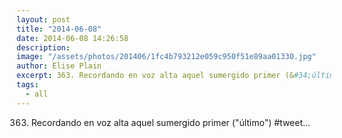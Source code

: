 ```yaml
---
layout: post
title: "2014-06-08"
date: 2014-06-08 14:26:58
description: 
image: "/assets/photos/201406/1fc4b793212e059c950f51e89aa01330.jpg"
author: Elise Plain
excerpt: 363. Recordando en voz alta aquel sumergido primer (&#34;último&#34;) #tweet...
tags: 
  - all
---
```


363. Recordando en voz alta aquel sumergido primer (&#34;último&#34;) #tweet...
<p></p>
